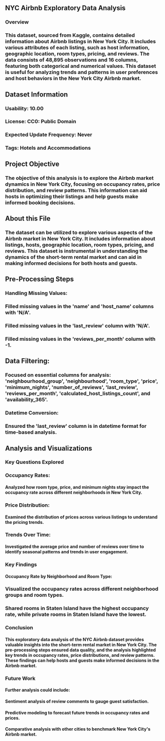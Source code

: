 ## NYC Airbnb Exploratory Data Analysis

### Overview
### This dataset, sourced from Kaggle, contains detailed information about Airbnb listings in New York City. It includes various attributes of each listing, such as host information, geographic location, room types, pricing, and reviews. The data consists of 48,895 observations and 16 columns, featuring both categorical and numerical values. This dataset is useful for analyzing trends and patterns in user preferences and host behaviors in the New York City Airbnb market.

## Dataset Information
### Usability: 10.00
### License: CC0: Public Domain
### Expected Update Frequency: Never
### Tags: Hotels and Accommodations

## Project Objective
### The objective of this analysis is to explore the Airbnb market dynamics in New York City, focusing on occupancy rates, price distribution, and review patterns. This information can aid hosts in optimizing their listings and help guests make informed booking decisions.

## About this File
### The dataset can be utilized to explore various aspects of the Airbnb market in New York City. It includes information about listings, hosts, geographic location, room types, pricing, and reviews. This dataset is instrumental in understanding the dynamics of the short-term rental market and can aid in making informed decisions for both hosts and guests.

## Pre-Processing Steps
### Handling Missing Values:

### Filled missing values in the 'name' and 'host_name' columns with 'N/A'.
### Filled missing values in the 'last_review' column with 'N/A'.
### Filled missing values in the 'reviews_per_month' column with -1.

## Data Filtering:

### Focused on essential columns for analysis: 'neighbourhood_group', 'neighbourhood', 'room_type', 'price', 'minimum_nights', 'number_of_reviews', 'last_review', 'reviews_per_month', 'calculated_host_listings_count', and 'availability_365'.
### Datetime Conversion:
### Ensured the 'last_review' column is in datetime format for time-based analysis.

## Analysis and Visualizations
### Key Questions Explored

### Occupancy Rates:
#### Analyzed how room type, price, and minimum nights stay impact the occupancy rate across different neighborhoods in New York City.

### Price Distribution:
#### Examined the distribution of prices across various listings to understand the pricing trends.

### Trends Over Time:
#### Investigated the average price and number of reviews over time to identify seasonal patterns and trends in user engagement.

### Key Findings
#### Occupancy Rate by Neighborhood and Room Type:
### Visualized the occupancy rates across different neighborhood groups and room types.
### Shared rooms in Staten Island have the highest occupancy rate, while private rooms in Staten Island have the lowest.

### Conclusion
#### This exploratory data analysis of the NYC Airbnb dataset provides valuable insights into the short-term rental market in New York City. The pre-processing steps ensured data quality, and the analysis highlighted key trends in occupancy rates, price distributions, and review patterns. These findings can help hosts and guests make informed decisions in the Airbnb market.

### Future Work
#### Further analysis could include:

#### Sentiment analysis of review comments to gauge guest satisfaction.
#### Predictive modeling to forecast future trends in occupancy rates and prices.
#### Comparative analysis with other cities to benchmark New York City's Airbnb market.
